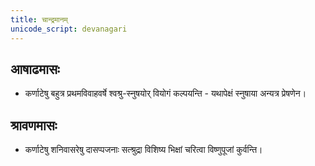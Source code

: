 ```yaml
---
title: चान्द्रमानम्
unicode_script: devanagari
---
```


## आषाढमासः
- कर्णाटेषु बहुत्र प्रथमविवाहवर्षे श्वश्रु-स्नुषयोर् वियोगं कल्पयन्ति - यथापेक्षं स्नुषाया अन्यत्र प्रेषणेन।

## श्रावणमासः
- कर्णाटेषु शनिवासरेषु दासप्पजनाः सत्श्रुद्रा विशिष्य भिक्षां चरित्वा विष्णुपूजां कुर्वन्ति।